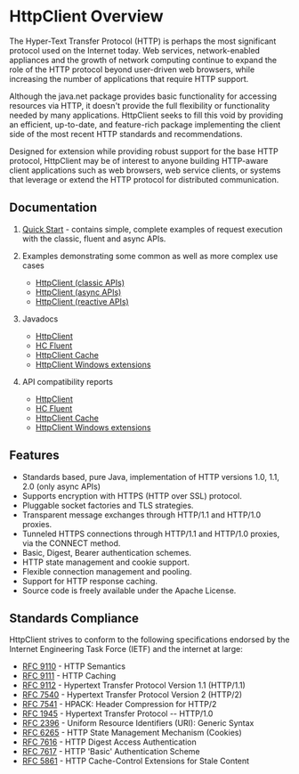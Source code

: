 <!--
    Licensed to the Apache Software Foundation (ASF) under one
    or more contributor license agreements.  See the NOTICE file
    distributed with this work for additional information
    regarding copyright ownership.  The ASF licenses this file
    to you under the Apache License, Version 2.0 (the
    "License"); you may not use this file except in compliance
    with the License.  You may obtain a copy of the License at
    
      http://www.apache.org/licenses/LICENSE-2.0
    
    Unless required by applicable law or agreed to in writing,
    software distributed under the License is distributed on an
    "AS IS" BASIS, WITHOUT WARRANTIES OR CONDITIONS OF ANY
    KIND, either express or implied.  See the License for the
    specific language governing permissions and limitations
    under the License.
-->

HttpClient Overview
===================

The Hyper-Text Transfer Protocol (HTTP) is perhaps the most significant protocol used on the Internet today. Web
services, network-enabled appliances and the growth of network computing continue to expand the role of the HTTP
protocol beyond user-driven web browsers, while increasing the number of applications that require HTTP support.

Although the java.net package provides basic functionality for accessing resources via HTTP, it doesn't provide the full
flexibility or functionality needed by many applications. HttpClient seeks to fill this void by providing an efficient,
up-to-date, and feature-rich package implementing the client side of the most recent HTTP standards and recommendations.

Designed for extension while providing robust support for the base HTTP protocol, HttpClient may be of interest to
anyone building HTTP-aware client applications such as web browsers, web service clients, or systems that leverage or
extend the HTTP protocol for distributed communication.

Documentation
-------------

1. [Quick Start](quickstart.md) - contains simple, complete examples of request execution with the classic, fluent and
   async APIs.
1. Examples demonstrating some common as well as more complex use cases

    * [HttpClient (classic APIs)](examples.md)
    * [HttpClient (async APIs)](examples-async.md)
    * [HttpClient (reactive APIs)](examples-reactive.md)

1. Javadocs

    * [HttpClient](./current/httpclient5/apidocs/)
    * [HC Fluent](./current/httpclient5-fluent/apidocs/)
    * [HttpClient Cache](./current/httpclient5-cache/apidocs/)
    * [HttpClient Windows extensions](./current/httpclient5-win/apidocs/)

1. API compatibility reports

    * [HttpClient](./current/httpclient5/japicmp.html)
    * [HC Fluent](./current/httpclient5-fluent/japicmp.html)
    * [HttpClient Cache](./current/httpclient5-cache/japicmp.html)
    * [HttpClient Windows extensions](./current/httpclient5-win/japicmp.html)

Features
--------

- Standards based, pure Java, implementation of HTTP versions 1.0, 1.1, 2.0 (only async APIs)
- Supports encryption with HTTPS (HTTP over SSL) protocol.
- Pluggable socket factories and TLS strategies.
- Transparent message exchanges through HTTP/1.1 and HTTP/1.0 proxies.
- Tunneled HTTPS connections through HTTP/1.1 and HTTP/1.0 proxies, via the CONNECT method.
- Basic, Digest, Bearer authentication schemes.
- HTTP state management and cookie support.
- Flexible connection management and pooling.
- Support for HTTP response caching.
- Source code is freely available under the Apache License.

Standards Compliance
--------------------

HttpClient strives to conform to the following specifications endorsed by the Internet Engineering Task Force (IETF) and
the internet at large:

- [RFC 9110](https://datatracker.ietf.org/doc/html/rfc9110) - HTTP Semantics
- [RFC 9111](https://datatracker.ietf.org/doc/html/rfc9111) - HTTP Caching
- [RFC 9112](https://datatracker.ietf.org/doc/html/rfc9112) - Hypertext Transfer Protocol Version 1.1 (HTTP/1.1)
- [RFC 7540](https://datatracker.ietf.org/doc/html/rfc7540) - Hypertext Transfer Protocol Version 2 (HTTP/2)
- [RFC 7541](https://datatracker.ietf.org/doc/html/rfc7541) - HPACK: Header Compression for HTTP/2
- [RFC 1945](https://datatracker.ietf.org/doc/html/rfc1945) - Hypertext Transfer Protocol -- HTTP/1.0
- [RFC 2396](https://datatracker.ietf.org/doc/html/rfc2396) - Uniform Resource Identifiers (URI): Generic Syntax
- [RFC 6265](https://datatracker.ietf.org/doc/html/rfc6265) - HTTP State Management Mechanism (Cookies)
- [RFC 7616](https://datatracker.ietf.org/doc/html/rfc7616) - HTTP Digest Access Authentication
- [RFC 7617](https://datatracker.ietf.org/doc/html/rfc7617) - HTTP 'Basic' Authentication Scheme
- [RFC 5861](https://datatracker.ietf.org/doc/html/rfc5861) - HTTP Cache-Control Extensions for Stale Content
